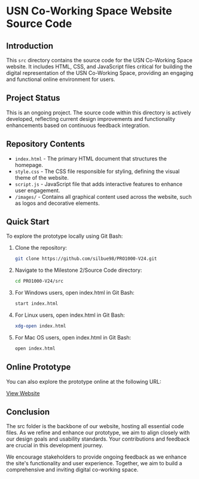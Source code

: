 # USN Co-Working Space Website Source Code

## Introduction
This `src` directory contains the source code for the USN Co-Working Space website. It includes HTML, CSS, and JavaScript files critical for building the digital representation of the USN Co-Working Space, providing an engaging and functional online environment for users.

## Project Status
This is an ongoing project. The source code within this directory is actively developed, reflecting current design improvements and functionality enhancements based on continuous feedback integration.

## Repository Contents
- `index.html` - The primary HTML document that structures the homepage.
- `style.css` - The CSS file responsible for styling, defining the visual theme of the website.
- `script.js` - JavaScript file that adds interactive features to enhance user engagement.
- `/images/` - Contains all graphical content used across the website, such as logos and decorative elements.

## Quick Start
To explore the prototype locally using Git Bash:
1. Clone the repository:
      ```bash
      git clone https://github.com/silbue98/PRO1000-V24.git
      
2. Navigate to the Milestone 2/Source Code directory:
      ```bash
     cd PRO1000-V24/src
 
3. For Windows users, open index.html in Git Bash:
     ```bash
    start index.html
     
4. For Linux users, open index.html in Git Bash:
     ```bash
   xdg-open index.html

5. For Mac OS users, open index.html in Git Bash:
      ```bash
      open index.html

## Online Prototype

You can also explore the prototype online at the following URL:

[View Website](https://arcanix.no/coworking/)


## Conclusion

The src folder is the backbone of our website, hosting all essential code files. As we refine and enhance our prototype, we aim to align closely with our design goals and usability standards. Your contributions and feedback are crucial in this development journey.

We encourage stakeholders to provide ongoing feedback as we enhance the site's functionality and user experience. Together, we aim to build a comprehensive and inviting digital co-working space.


